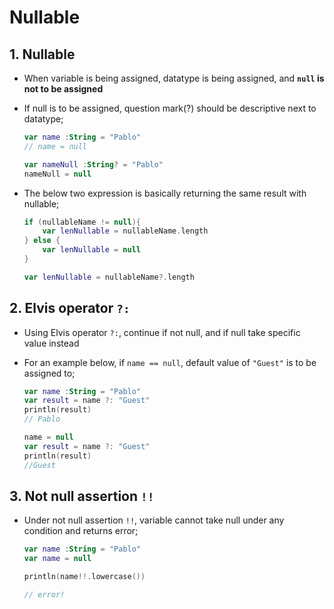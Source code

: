 # Nullable

## 1. Nullable

- When variable is being assigned, datatype is being assigned, and **`null` is not to be assigned**

- If null is to be assigned, question mark(?) should be descriptive next to datatype;
  
  ```kotlin
  var name :String = "Pablo"
  // name = null
  
  var nameNull :String? = "Pablo"
  nameNull = null
  ```

- The below two expression is basically returning the same result with nullable;
  
  ```kotlin
  if (nullableName != null){
      var lenNullable = nullableName.length
  } else {
      var lenNullable = null
  }
  
  var lenNullable = nullableName?.length
  ```

## 2. Elvis operator `?:`

- Using Elvis operator `?:`, continue if not null, and if null take specific value instead

- For an example below, if `name == null`, default value of `"Guest"` is to be assigned to;
  
  ```kotlin
  var name :String = "Pablo"
  var result = name ?: "Guest"
  println(result)
  // Pablo
  
  name = null
  var result = name ?: "Guest"
  println(result)
  //Guest
  ```

## 3. Not null assertion `!!`

- Under not null assertion `!!`, variable cannot take null under any condition and returns error;
  
  ```kotlin
  var name :String = "Pablo"
  var name = null
  
  println(name!!.lowercase())
  
  // error!
  ```

